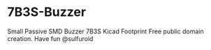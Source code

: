 # 7B3S-Buzzer
Small Passive SMD Buzzer 7B3S Kicad Footprint
Free public domain creation. Have fun
@sulfuroid
